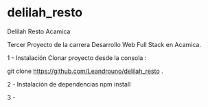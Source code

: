 # delilah_resto
Delilah Resto Acamica

Tercer Proyecto de la carrera Desarrollo Web Full Stack en Acamica.

1 - Instalación 
Clonar proyecto desde la consola :

git clone https://github.com/Leandrouno/delilah_resto .

2 - Instalación de dependencias
npm install

3 - 
